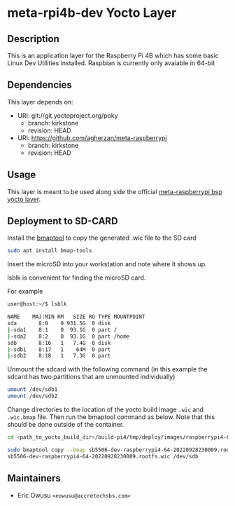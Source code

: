 # meta-rpi4b-dev Yocto Layer 

## Description
This is an application layer for the Raspberry Pi 4B which has some basic Linux Dev Utilities installed. Raspbian is currently only avaiable in 64-bit

## Dependencies
This layer depends on:

* URI: git://git.yoctoproject.org/poky
  * branch: kirkstone
  * revision: HEAD
* URI: https://github.com/agherzan/meta-raspberrypi
  * branch: kirkstone
  * revision: HEAD

## Usage
This layer is meant to be used along side the official [meta-raspberrypi bsp yocto layer](https://github.com/agherzan/meta-raspberrypi/tree/kirkstone).

## Deployment to SD-CARD

Install the [bmaptool](https://manpages.ubuntu.com/manpages/trusty/man1/bmaptool.1.html) to copy the generated .wic file to the SD card

```sh
sudo apt install bmap-tools 
```
Insert the microSD into your workstation and note where it shows up.

lsblk is convenient for finding the microSD card.

For example

```sh
user@host:~/$ lsblk

NAME    MAJ:MIN RM   SIZE RO TYPE MOUNTPOINT
sda       8:0    0 931.5G  0 disk
|-sda1    8:1    0  93.1G  0 part /
|-sda2    8:2    0  93.1G  0 part /home
sdb       8:16   1   7.4G  0 disk
|-sdb1    8:17   1    64M  0 part
|-sdb2    8:18   1   7.3G  0 part
```
Unmount the sdcard with the following command (in this example the sdcard has two partitions that are unmounted individually)

```sh
umount /dev/sdb1
umount /dev/sdb2
```

Change directories to the location of the yocto build image ```.wic``` and ```.wic.bmap``` file.
Then run the bmaptool command as below. Note that this should be done outside of the container.

```sh
cd <path_to_yocto_build_dir>/build-pi4/tmp/deploy/images/raspberrypi4-64

sudo bmaptool copy --bmap sb5506-dev-raspberrypi4-64-20220928230009.rootfs.wic.bmap \ 
sb5506-dev-raspberrypi4-64-20220928230009.rootfs.wic /dev/sdb

```

## Maintainers

* Eric Owusu `<eowusu@accretechsbs.com>`